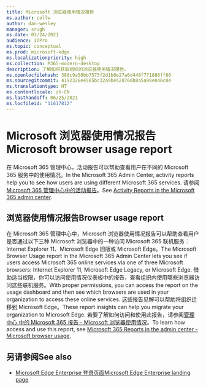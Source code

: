 ```yaml
---
title: Microsoft 浏览器使用情况报告
ms.author: collw
author: dan-wesley
manager: srugh
ms.date: 03/24/2021
audience: ITPro
ms.topic: conceptual
ms.prod: microsoft-edge
ms.localizationpriority: high
ms.collection: M365-modern-desktop
description: 了解如何获取组织的浏览器使用情况报告。
ms.openlocfilehash: 388c9a50bb7575f2d1b0e27a6d448f771886ff86
ms.sourcegitcommit: 4192328ee585bc32a9be528766b8a5a98e046c8e
ms.translationtype: HT
ms.contentlocale: zh-CN
ms.lasthandoff: 06/25/2021
ms.locfileid: "11617812"
---
```

# <a name="microsoft-browser-usage-report"></a><span data-ttu-id="66f7f-103">Microsoft 浏览器使用情况报告</span><span class="sxs-lookup"><span data-stu-id="66f7f-103">Microsoft browser usage report</span></span>

<span data-ttu-id="66f7f-104">在 Microsoft 365 管理中心，活动报告可以帮助查看用户在不同的 Microsoft 365 服务中的使用情况。</span><span class="sxs-lookup"><span data-stu-id="66f7f-104">In the Microsoft 365 Admin Center, activity reports help you to see how users are using different Microsoft 365 services.</span></span> <span data-ttu-id="66f7f-105">请参阅 [Microsoft 365 管理中心中的活动报告](/microsoft-365/admin/activity-reports/activity-reports?view=o365-worldwide)。</span><span class="sxs-lookup"><span data-stu-id="66f7f-105">See [Activity Reports in the Microsoft 365 admin center](/microsoft-365/admin/activity-reports/activity-reports?view=o365-worldwide).</span></span>

## <a name="browser-usage-report"></a><span data-ttu-id="66f7f-106">浏览器使用情况报告</span><span class="sxs-lookup"><span data-stu-id="66f7f-106">Browser usage report</span></span>

<span data-ttu-id="66f7f-107">在 Microsoft 365 管理中心中，Microsoft 浏览器使用情况报告可以帮助查看用户是否通过以下三种 Microsoft 浏览器中的一种访问 Microsoft 365 联机服务：Internet Explorer 11、Microsoft Edge 旧版或 Microsoft Edge。</span><span class="sxs-lookup"><span data-stu-id="66f7f-107">The Microsoft Browser Usage report in the Microsoft 365 Admin Center lets you see if users access Microsoft 365 online services via one of three Microsoft browsers: Internet Explorer 11, Microsoft Edge Legacy, or Microsoft Edge.</span></span> <span data-ttu-id="66f7f-108">借助适当权限，你可以访问使用情况仪表板中的报告，查看组织内使用哪些浏览器访问这些联机服务。</span><span class="sxs-lookup"><span data-stu-id="66f7f-108">With proper permissions, you can access the report on the usage dashboard and then see which browsers are used in your organization to access these online services.</span></span> <span data-ttu-id="66f7f-109">这些报告见解可以帮助将组织迁移到 Microsoft Edge。</span><span class="sxs-lookup"><span data-stu-id="66f7f-109">These report insights can help you migrate your organization to Microsoft Edge.</span></span> <span data-ttu-id="66f7f-110">若要了解如何访问和使用此报告，请参阅[管理中心 中的 Microsoft 365 报告 - Microsoft 浏览器使用情况](/microsoft-365/admin/activity-reports/browser-usage-report?view=o365-worldwide)。</span><span class="sxs-lookup"><span data-stu-id="66f7f-110">To learn how access and use this report, see [Microsoft 365 Reports in the admin center - Microsoft browser usage](/microsoft-365/admin/activity-reports/browser-usage-report?view=o365-worldwide).</span></span>

## <a name="see-also"></a><span data-ttu-id="66f7f-111">另请参阅</span><span class="sxs-lookup"><span data-stu-id="66f7f-111">See also</span></span>

- [<span data-ttu-id="66f7f-112">Microsoft Edge Enterprise 登录页面</span><span class="sxs-lookup"><span data-stu-id="66f7f-112">Microsoft Edge Enterprise landing page</span></span>](https://aka.ms/EdgeEnterprise)
